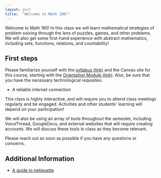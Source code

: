 ```yaml
---
layout: post
title:  "Welcome to Math 180!"
---
```

Welcome to Math 180!  In this class we will learn mathematical strategies of problem solving through the lens of puzzles, games, and other problems.
We will also get some first-hand experience with abstract mathematics, including sets, functions, relations, and countability!

## First steps

Please familiarize yourself with the [syllabus (link)](https://wcasper.github.io/math180fall2024/syllabus) and the Canvas site for this course, starting with the [Orientation Module (link)](https://csufullerton.instructure.com/courses/3332636/modules/8077999). Also, be sure that you have the necessary technological requisites:

* A reliable internet connection

This class is highly interactive, and will require you to attend class meetings regularly and be engaged. Activities and other students' learning will depend on your participation!

We will also be using an array of tools throughout the semester, including VoiceThread, GoogleDocs, and external websites that will require creating accounts. We will discuss these tools in class as they become relevant.

Please reach out as soon as possible if you have any questions or concerns.

## Additional Information

* [A guide to netiquette](https://titaniumhelp.fullerton.edu/m/StudentSelf-HelpGuide/l/646667-student-what-is-netiquette)
